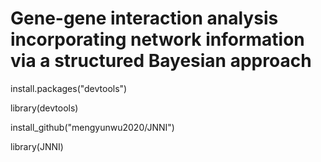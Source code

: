 # Gene-gene interaction analysis incorporating network information via a structured Bayesian approach

install.packages("devtools")

library(devtools)

install_github("mengyunwu2020/JNNI")

library(JNNI)
